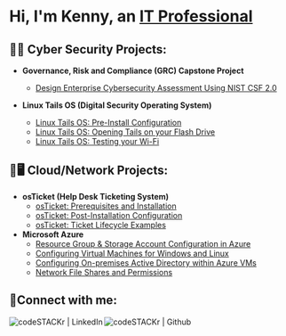 <h1>Hi, I'm Kenny, an <a href="https://linkedin.com/in/kenny-tran-careers/">IT Professional</a></h1>

<h2>🔐🛜 Cyber Security Projects:</h2>

- <b>Governance, Risk and Compliance (GRC) Capstone Project</b>
  -  [Design Enterprise Cybersecurity Assessment Using NIST CSF 2.0](https://github.com/ktrantech/GRC)


- <b>Linux Tails OS (Digital Security Operating System)</b>
  - [Linux Tails OS: Pre-Install Configuration](https://github.com/ktrantech/tails-os)
  - [Linux Tails OS: Opening Tails on your Flash Drive](https://github.com/ktrantech/post-install-config)
  - [Linux Tails OS: Testing your Wi-Fi](https://github.com/ktrantech/Wifi-testing)


<h2>📶🖥️ Cloud/Network Projects:</h2>

- <b>osTicket (Help Desk Ticketing System)</b>
  - [osTicket: Prerequisites and Installation](https://github.com/ktrantech/osticket-prereqs)
  - [osTicket: Post-Installation Configuration](https://github.com/ktrantech/post-install-config)
  - [osTicket: Ticket Lifecycle Examples](https://github.com/ktrantech/ostick-lifecycle-example)
- <b>Microsoft Azure</b>
  - [Resource Group & Storage Account Configuration in Azure](https://github.com/ktrantech/azure-intro)
  - [Configuring Virtual Machines for Windows and Linux](https://github.com/ktrantech/creating-vm)
  - [Configuring On-premises Active Directory within Azure VMs](https://github.com/ktrantech/config-ad)
  - [Network File Shares and Permissions](https://github.com/ktrantech/network-file-shares-permissions)
 


 

<h2>🤳Connect with me:</h2>

[<img align="left" alt="codeSTACKr | LinkedIn" src="https://img.icons8.com/doodle/36/000000/linkedin--v2.png"/>][linkedin]
[<img align="left" alt="codeSTACKr | Github"  src="https://img.icons8.com/nolan/36/github.png"/>][github]

[github]: https://https://github.com/ktrantech/ktrantech
[linkedin]: https://www.linkedin.com/in/kenny-tran-careers/


